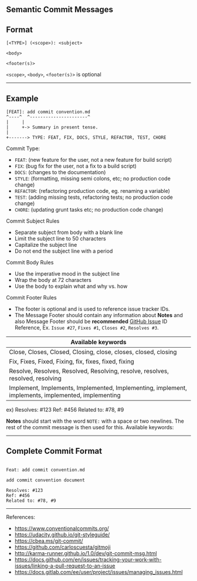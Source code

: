 Semantic Commit Messages
---

## Format

`[<TYPE>] (<scope>): <subject>`

`<body>`

`<footer(s)>`

`<scope>`, `<body>`, `<footer(s)>` is optional

---

## Example

```
[FEAT]: add commit convention.md
^----^  ^----------------------^
|     |
|     +-> Summary in present tense.
|
+-------> TYPE: FEAT, FIX, DOCS, STYLE, REFACTOR, TEST, CHORE
```

Commit Type:
- `FEAT`: (new feature for the user, not a new feature for build script)
- `FIX`: (bug fix for the user, not a fix to a build script)
- `DOCS`: (changes to the documentation)
- `STYLE`: (formatting, missing semi colons, etc; no production code change)
- `REFACTOR`: (refactoring production code, eg. renaming a variable)
- `TEST`: (adding missing tests, refactoring tests; no production code change)
- `CHORE`: (updating grunt tasks etc; no production code change)

Commit Subject Rules
- Separate subject from body with a blank line
- Limit the subject line to 50 characters
- Capitalize the subject line
- Do not end the subject line with a period

Commit Body Rules
- Use the imperative mood in the subject line
- Wrap the body at 72 characters
- Use the body to explain what and why vs. how

Commit Footer Rules
- The footer is optional and is used to reference issue tracker IDs.
- The Message Footer should contain any information about **Notes** and also Message Footer should be **recommended** [GitHub Issue](https://github.com/features#issues) ID Reference, Ex. `Issue #27`, `Fixes #1`, `Closes #2`, `Resolves #3`.

| Available keywords |
| ---------------------------------------- |
| Close, Closes, Closed, Closing, close, closes, closed, closing |
| Fix, Fixes, Fixed, Fixing, fix, fixes, fixed, fixing |
| Resolve, Resolves, Resolved, Resolving, resolve, resolves, resolved, resolving |
| Implement, Implements, Implemented, Implementing, implement, implements, implemented, implementing |

ex)
Resolves: #123
Ref: #456
Related to: #78, #9

**Notes** should start with the word `NOTE:` with a space or two newlines. The rest of the commit message is then used for this.
Available keywords:

---

## Complete Commit Format

```

Feat: add commit convention.md

add commit convention document

Resolves: #123
Ref: #456
Related to: #78, #9
```
---


References:
- https://www.conventionalcommits.org/
- https://udacity.github.io/git-styleguide/
- https://cbea.ms/git-commit/
- https://github.com/carloscuesta/gitmoji
- http://karma-runner.github.io/1.0/dev/git-commit-msg.html
- https://docs.github.com/en/issues/tracking-your-work-with-issues/linking-a-pull-request-to-an-issue
- https://docs.gitlab.com/ee/user/project/issues/managing_issues.html
